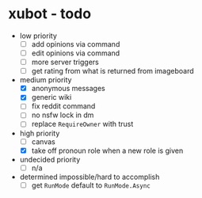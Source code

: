 # xubot - todo

- low priority
   - [ ] add opinions via command
   - [ ] edit opinions via command
   - [ ] more server triggers
   - [ ] get rating from what is returned from imageboard
- medium priority
   - [x] anonymous messages
   - [x] generic wiki
   - [ ] fix reddit command
   - [ ] no nsfw lock in dm
   - [ ] replace `RequireOwner` with trust
- high priority
   - [ ] canvas
   - [x] take off pronoun role when a new role is given

- undecided priority
   - [ ] n/a

 - determined impossible/hard to accomplish
   - [ ] get `RunMode` default to `RunMode.Async`
